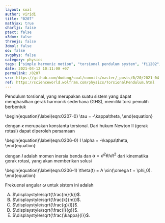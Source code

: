 ```yaml
---
layout: soal
author: viridi
title: "0207"
mathjax: true
chartjs: false
ptext: false
x3dom: false
threejs: false
3dmol: false
oo: false
svgphys: false
category: physics
tags: ["simple harmonic motion", "torsional pendulum system", "fi1202", "2020-2"]
date: 2021-04-12 10:11:00 +07
permalink: /0207
src: https://github.com/dudung/soal/commits/master/_posts/0/20/2021-04-12-simple-harmonic-motion-7.md
ref: https://scienceworld.wolfram.com/physics/TorsionalPendulum.html
---
```

Pendulum torsional, yang merupakan suatu sistem yang dapat menghasilkan gerak harmonik sederhana (GHS), memiliki torsi pemulih berbentuk

\begin{equation}\label{eqn:0207-0}
\tau = -\kappa\theta,
\end{equation}

dengan $\kappa$ merupakan konstanta torsional. Dari hukum Newton II (gerak rotasi) dapat diperoleh persamaan

\begin{equation}\label{eqn:0206-0}
I \alpha = -\kappa\theta,
\end{equation}

dengan $I$ adalah momen inersia benda dan $\alpha = d^2\theta/dt^2$ dari kinematika gerak rotasi, yang akan memberikan solusi

\begin{equation}\label{eqn:0206-1}
\theta(t) = A \sin(\omega t + \phi_0).
\end{equation}

Frekuensi angular $\omega$ untuk sistem ini adalah

<ol type="A">
<li>$\displaystyle\sqrt{\frac{m}{k}}$.
<li>$\displaystyle\sqrt{\frac{k}{m}}$.
<li>$\displaystyle\sqrt{\frac{g}{l}}$.
<li>$\displaystyle\sqrt{\frac{l}{g}}$.
<li>$\displaystyle\sqrt{\frac{\kappa}{I}}$.
